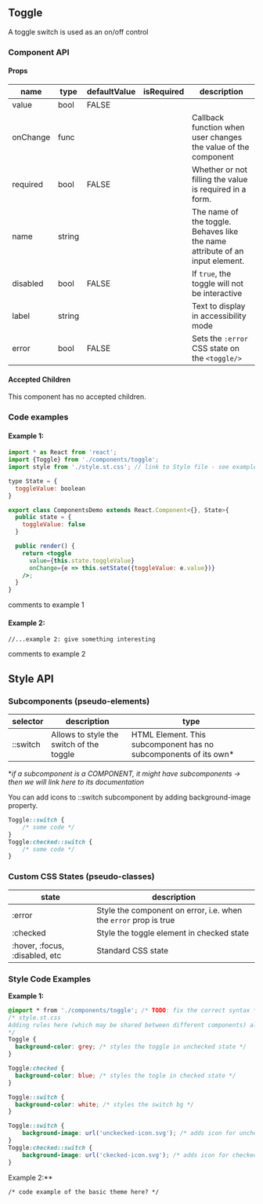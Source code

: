 ## Toggle

A toggle switch is used as an on/off control



### Component API

#### Props

| name     | type   | defaultValue | isRequired | description                              |
| -------- | ------ | ------------ | :--------- | ---------------------------------------- |
| value    | bool   | FALSE        |            |                                          |
| onChange | func   |              |            | Callback function when user changes the value of the component |
| required | bool   | FALSE        |            | Whether or not filling the value is required in a form. |
| name     | string |              |            | The name of the toggle. Behaves like the name attribute of an input element. |
| disabled | bool   | FALSE        |            | If `true`, the toggle will not be interactive |
| label    | string |              |            | Text to display in accessibility mode    |
| error    | bool   | FALSE        |            | Sets the `:error` CSS state on the `<toggle/>` |

#### Accepted Children

This component has no accepted children.

### Code examples

#### Example 1:

```jsx
import * as React from 'react';
import {Toggle} from './components/toggle';
import style from './style.st.css'; // link to Style file - see examples of style files below

type State = {
  toggleValue: boolean
}

export class ComponentsDemo extends React.Component<{}, State>{
  public state = {
    toggleValue: false
  }

  public render() {
    return <toggle
      value={this.state.toggleValue}
      onChange={e => this.setState({toggleValue: e.value})}
    />;
  }
}
```

comments to example 1

#### Example 2:

```
//...example 2: give something interesting
```

comments to example 2



## Style API

### Subcomponents (pseudo-elements)

| selector | description                              | type                                     |
| -------- | ---------------------------------------- | ---------------------------------------- |
| ::switch | Allows to style the switch of the toggle | HTML Element. This subcomponent has no subcomponents of its own* |

**if a subcomponent is a COMPONENT, it might have subcomponents -> then we will link here to its documentation*

You can add icons to ::switch subcomponent by adding background-image property.

```css
Toggle::switch {
	/* some code */
}
Toggle:checked::switch {
  	/* some code */
}
```
### Custom CSS States (pseudo-classes)

| state                          | description                              |
| ------------------------------ | ---------------------------------------- |
| :error                         | Style the component on error, i.e. when the `error` prop is true |
| :checked                       | Style the toggle element in checked state |
| :hover, :focus, :disabled, etc | Standard CSS state                       |



### Style Code Examples

**Example 1:**

```css
@import * from './components/toggle'; /* TODO: fix the correct syntax */
/* style.st.css
Adding rules here (which may be shared between different components) allows us to 	    override specific parts; or even change the whole theme
*/
Toggle {
  background-color: grey; /* styles the toggle in unchecked state */
}

Toggle:checked {
  background-color: blue; /* styles the togle in checked state */
}

Toggle::switch {
  background-color: white; /* styles the switch bg */
}

Toggle::switch {
    background-image: url('unckecked-icon.svg'); /* adds icon for unchecked state */
}
Toggle:checked::switch {
    background-image: url('ckecked-icon.svg'); /* adds icon for checked state */
}

```



Example 2:**

```
/* code example of the basic theme here? */
```
